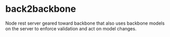 back2backbone
=============

Node rest server geared toward backbone that also uses backbone models on the server to enforce validation and act on model changes.
